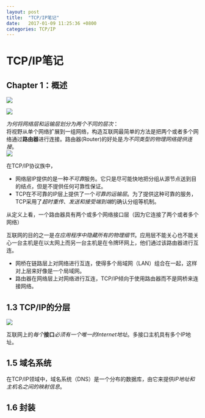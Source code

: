 ```yaml
---
layout: post
title:  "TCP/IP笔记"
date:   2017-01-09 11:25:36 +0800
categories: TCP/IP
---
```

# TCP/IP笔记  

  
## Chapter 1：概述  


![](http://i.imgur.com/jfgn8R1.png)  

![](http://i.imgur.com/sWF6UWx.png)  
  
*为何将网络层和运输层划分为两个不同的层次*：  
  将视野从单个网络扩展到一组网络，构造互联网最简单的方法是把两个或者多个网络通过**路由器**进行连接。路由器(Router)的好处是*为不同类型的物理网络提供连接*。  
                   ![](http://i.imgur.com/nAwAJ9t.png)
  

在TCP/IP协议族中，  
* 网络层IP提供的是一种*不可靠*服务。它只是尽可能快地把分组从源节点送到目的结点，但是不提供任何可靠性保证。
* TCP在不可靠的IP层上提供了一个*可靠的运输层*。为了提供这种可靠的服务，TCP采用了*超时重传*、*发送和接受端到端*的确认分组等机制。

从定义上看，一个路由器具有两个或多个网络接口层（因为它连接了两个或者多个网络）

互联网的目的之一是*在应用程序中隐藏所有的物理细节*。应用层不能关心也不能关心一台主机是在以太网上而另一台主机是在令牌环网上，他们通过该路由器进行互连。

* 网桥在链路层上对网络进行互连，使得多个局域网（LAN）组合在一起，这样对上层来好像是一个局域网。
* 路由器在网络层上对网络进行互连，TCP/IP倾向于使用路由器而不是网桥来连接网络。


## 1.3 TCP/IP的分层
![](http://i.imgur.com/XUIm4XN.png)

互联网上的*每个***接口***必须有一个唯一的Internet地址*。多接口主机具有多个IP地址。

## 1.5 域名系统  
在TCP/IP领域中，域名系统（DNS）是一个分布的数据库，由它来提供*IP地址和主机名之间的映射信息*。  
  
## 1.6 封装

